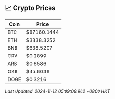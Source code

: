 ## 📈 Crypto Prices

| Coin | Price |
| ---- | ----- |
| BTC | $87160.1444 |
| ETH | $3338.3252 |
| BNB | $638.5207 |
| CRV | $0.2899 |
| ARB | $0.6586 |
| OKB | $45.8038 |
| DOGE | $0.3216 |

_Last Updated: 2024-11-12 05:09:09.962 +0800 HKT_